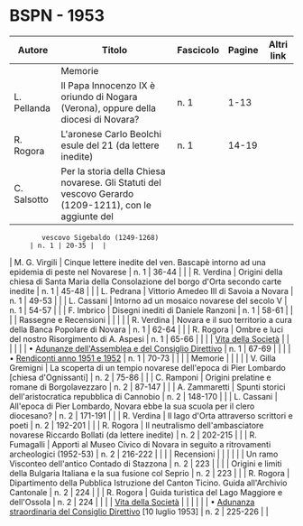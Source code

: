 # BSPN - 1953

| Autore      | Titolo                                                                                                | Fascicolo | Pagine | Altri link |
|-------------|-------------------------------------------------------------------------------------------------------|-----------|--------|------------|
|             | Memorie                                                                                               |           |        |            |
| L. Pellanda | Il Papa Innocenzo IX è oriundo di Nogara (Verona), oppure della diocesi di Novara?                    | n. 1      | 1-13   |            |
| R. Rogora   | L'aronese Carlo Beolchi esule del 21 (da lettere inedite)                                             | n. 1      | 14-19  |            |
| C. Salsotto | Per la storia della Chiesa novarese. Gli Statuti del vescovo Gerardo (1209-1211), con le aggiunte del 

            vescovo Sigebaldo (1249-1268)
         | n. 1 | 20-35 |  |

| M. G. Virgili | Cinque lettere inedite del ven. Bascapè intorno ad una epidemia di peste nel Novarese | n. 1 | 36-44 | |
| R. Verdina | Origini della chiesa di Santa Maria della Consolazione del borgo d'Orta secondo carte inedite | n. 1 | 45-48 | |
| L. Pedrana | Vittorio Amedeo III di Savoia a Novara | n. 1 | 49-53 | |
| L. Cassani | Intorno ad un mosaico novarese del secolo V | n. 1 | 54-57 | |
| F. Imbrico | Disegni inediti di Daniele Ranzoni | n. 1 | 58-61 | |
| | Rassegne e Recensioni | | | |
| R. Verdina | Novara e il suo territorio a cura della Banca Popolare di Novara | n. 1 | 62-64 | |
| R. Rogora | Ombre e luci del nostro Risorgimento di A. Aspesi | n. 1 | 65-66 | |
| | [Vita della Società](http://www.ssno.it/BSPNo/bspn_vita53.html#530-1) | | | |
| | • [Adunanze dell'Assemblea e del Consiglio
Direttivo](http://www.ssno.it/BSPNo/bspn_vita53.html#531)
| n. 1 | 67-69 | |
| | • [Rendiconti anno 1951 e 1952](http://www.ssno.it/BSPNo/bspn_vita53.html#532) | n. 1 | 70-73 | |
| | Memorie | | | |
| V. Gilla Gremigni | La scoperta di un tempio novarese dell'epoca di Pier Lombardo [chiesa d'Ognissanti] | n. 2 | 75-86 | |
| C. Ramponi | Origini prelatine e romane di Borgolavezzaro | n. 2 | 87-147 | |
| A. Zammaretti | Spunti storici dell'aristocratica repubblica di Cannobio | n. 2 | 148-170 | |
| L. Cassani | All'epoca di Pier Lombardo, Novara ebbe la sua scuola per il clero diocesano? | n. 2 | 171-191 | |
| R. Verdina | Il lago d'Orta attraverso scrittori e poeti | n. 2 | 192-201 | |
| R. Rogora | Il neutralismo dell'ambasciatore novarese Riccardo Bollati (da lettere inedite) | n. 2 | 202-215 | |
| R. Fumagalli | Apporti al Museo Civico di Novara in seguito a ritrovamenti archeologici (1952-53) | n. 2 | 216-222 | |
| | Recensioni | | | |
| | Un ramo Visconteo dell'antico Contado di Stazzona | n. 2 | 223 | |
| | Origini e limiti della Bulgaria Italiana e la sua fusione col Seprio | n. 2 | 223 | |
| R. Rogora | Dipartimento della Pubblica Istruzione del Canton Ticino. Guida all'Archivio Cantonale | n. 2 | 224 | |
| R. Rogora | Guida turistica del Lago Maggiore e dell'Ossola | n. 2 | 224 | |
| | [Vita della Società](http://www.ssno.it/BSPNo/bspn_vita53.html#530-2) | | | |
| | • [Adunanza straordinaria del Consiglio
Direttivo](http://www.ssno.it/BSPNo/bspn_vita53.html#533)
[10 luglio 1953]
| n. 2 | 225-226 | |

